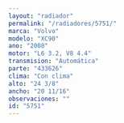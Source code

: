 ```yaml
---
layout: "radiador"
permalink: "/radiadores/5751/"
marca: "Volvo"
modelo: "XC90"
ano: "2008"
motor: "L6 3.2, V8 4.4"
transmision: "Automática"
parte: "433626"
clima: "Con clima"
alto: "24 3/8"
ancho: "20 11/16"
observaciones: ""
id: "5751"
---
```


